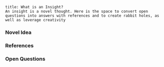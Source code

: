```ad-note 
title: What is an Insight?
An insight is a novel thought. Here is the space to convert open questions into answers with references and to create rabbit holes, as well as leverage creativity
```

### Novel Idea

### References

### Open Questions
